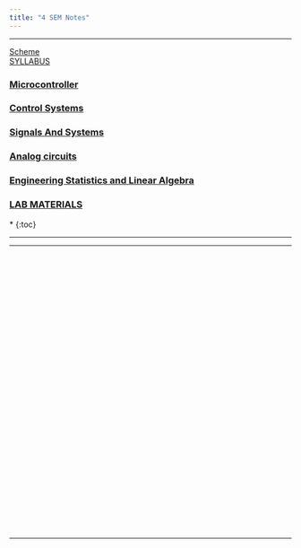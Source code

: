 ```yaml
---
title: "4 SEM Notes"
---
```

 <hr>
<a  target="_blank" href="https://vtu.ac.in/wp-content/uploads/2019/12/Electronics-Communication-Engineering-Tentative-sch.pdf">Scheme </a> <br>
  <a  target="_blank" href="https://vtu.ac.in/wp-content/uploads/2019/12/Electronics-Communication-Engineering-Tentative-syla.pdf"> 
       SYLLABUS
    </a>



<h3>  
    <a  target="_blank" href="https://drive.google.com/drive/folders/1TlOO2J4J1eK_Mti1ZqL2fvlCcAZWat8Q?usp=sharing"> 
       Microcontroller
    </a>

</h3>
<h3>  
    <a  target="_blank" href="https://drive.google.com/drive/folders/1afnmn21mualA6CZ3FlokgFjwB1D16Y0J?usp=sharing"> 
       Control Systems
    </a>

</h3>

<h3>  
    <a  target="_blank" href="https://drive.google.com/drive/folders/1ZSSiivshZuvmsydwpaxhU4S56jIQ3nl6?usp=sharing"> 
       Signals And Systems
    </a>

</h3>

<h3>  
    <a  target="_blank" href="https://drive.google.com/drive/folders/1kVYZ_OhzX9SSzh3KYoHb43cl6B2miWy7?usp=sharing"> 
       Analog circuits
    </a>

</h3>

<h3>  
    <a  target="_blank" href="https://drive.google.com/drive/folders/1RbBfMShQk1Kw8cMmR8nE-HblX9FKVgDr?usp=sharing"> 
       Engineering Statistics and Linear Algebra
    </a>

</h3>

<h3>  
    <a  target="_blank" href="https://drive.google.com/open?id=155lLTPLiXCAHOcY_yoU_K-fE2hh1K6FW"> 
       LAB MATERIALS
    </a>

</h3>

<nav class="toc" markdown="1">
*   
{:toc}
</nav>

<hr>


<hr>

<br><br><br><br><br><br><br><br><br><br><br><br><br><br><br><br><br><br><br><br><br><br><br><br><br><br><br><br><br>


<hr>
